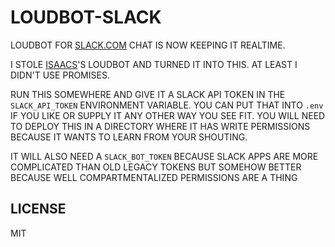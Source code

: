 LOUDBOT-SLACK
=============

LOUDBOT FOR [SLACK.COM](https://slack.com/) CHAT IS NOW KEEPING IT REALTIME.

I STOLE [ISAACS](https://github.com/isaacs)'S LOUDBOT AND TURNED IT INTO THIS. AT LEAST I DIDN'T USE PROMISES.

RUN THIS SOMEWHERE AND GIVE IT A SLACK API TOKEN IN THE `SLACK_API_TOKEN` ENVIRONMENT VARIABLE. YOU CAN PUT THAT INTO `.env` IF YOU LIKE OR SUPPLY IT ANY OTHER WAY YOU SEE FIT. YOU WILL NEED TO DEPLOY THIS IN A DIRECTORY WHERE IT HAS WRITE PERMISSIONS BECAUSE IT WANTS TO LEARN FROM YOUR SHOUTING.

IT WILL ALSO NEED A `SLACK_BOT_TOKEN` BECAUSE SLACK APPS ARE MORE COMPLICATED THAN OLD LEGACY TOKENS BUT SOMEHOW BETTER BECAUSE WELL COMPARTMENTALIZED PERMISSIONS ARE A THING

## LICENSE

MIT
